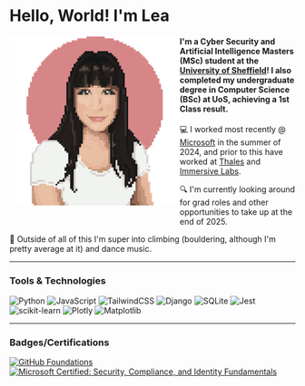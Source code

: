 <div>
  <h1>Hello, World! I'm Lea</h1>
</div>

<!-- .·:*¨༺✧ *:･ﾟ✧* :･ﾟ✧&#9; 
&#9; ✧･ﾟ: *✧･ﾟ:* ✧༻¨*:·. -->

<img align="left" src="unnamed.png" width="300" style="margin-bottom: 50px;">
<h4>I'm a Cyber Security and Artificial Intelligence Masters (MSc) student at the <a href="https://www.sheffield.ac.uk">University of Sheffield</a>! I also completed my undergraduate degree in Computer Science (BSc) at UoS, achieving a 1st Class result.</h4>

:computer: I worked most recently @ <a href="https://www.microsoft.com/">Microsoft</a> in the summer of 2024, and prior to this have worked at <a href="https://www.thalesgroup.com/">Thales</a> and <a href="https://www.immersivelabs.com/">Immersive Labs</a>.

:mag: I'm currently looking around for grad roles and other opportunities to take up at the end of 2025.

:high_brightness: Outside of all of this I'm super into climbing (bouldering, although I'm pretty average at it) and dance music.

<hr>

### Tools & Technologies

![Python](https://img.shields.io/badge/python-3670A0?style=for-the-badge&logo=python&logoColor=ffdd54)
![JavaScript](https://img.shields.io/badge/javascript-%23323330.svg?style=for-the-badge&logo=javascript&logoColor=%23F7DF1E)
![TailwindCSS](https://img.shields.io/badge/tailwindcss-%2338B2AC.svg?style=for-the-badge&logo=tailwind-css&logoColor=white)
![Django](https://img.shields.io/badge/django-%23092E20.svg?style=for-the-badge&logo=django&logoColor=white)
![SQLite](https://img.shields.io/badge/sqlite-%2307405e.svg?style=for-the-badge&logo=sqlite&logoColor=white)
![Jest](https://img.shields.io/badge/-jest-%23C21325?style=for-the-badge&logo=jest&logoColor=white)
![scikit-learn](https://img.shields.io/badge/scikit--learn-%23F7931E.svg?style=for-the-badge&logo=scikit-learn&logoColor=white)
![Plotly](https://img.shields.io/badge/Plotly-%233F4F75.svg?style=for-the-badge&logo=plotly&logoColor=white)
![Matplotlib](https://img.shields.io/badge/Matplotlib-%23ffffff.svg?style=for-the-badge&logo=Matplotlib&logoColor=black)

<hr>

### Badges/Certifications

<!--START_SECTION:badges-->
[![GitHub Foundations](https://images.credly.com/size/110x110/images/024d0122-724d-4c5a-bd83-cfe3c4b7a073/image.png)](http://www.credly.com/badges/04e7536c-5f90-4941-86ed-52532788f4c2 "GitHub Foundations")
<a href="https://learn.microsoft.com/api/credentials/share/en-gb/LeaButton-8035/80EFCCF4B6CBC23B?sharingId=646B28E6E55320E5"><img src="https://learn.microsoft.com/media/learn/certification/badges/microsoft-certified-fundamentals-badge.svg?branch=main" width="110" alt="Microsoft Certified: Security, Compliance, and Identity Fundamentals"></a>

<!--END_SECTION:badges-->


<!-- <img src="https://learn.microsoft.com/media/learn/certification/badges/microsoft-certified-fundamentals-badge.svg?branch=main" width="110" alt="Microsoft Certified: Security, Compliance, and Identity Fundamentals"> -->


<!--
<hr>

### A Bit More About Me
<img align="right" src="octocat-1723540643465.png" width="150" style="margin-bottom: 50px; transform: scaleY(-1);">
-->
